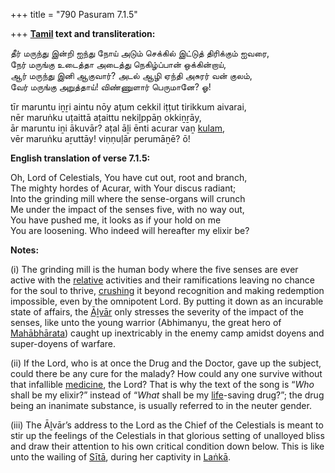 +++
title = "790 Pasuram 7.1.5"

+++
**[Tamil](/definition/tamil#history "show Tamil definitions") text and transliteration:**

தீர் மருந்து இன்றி ஐந்து நோய் அடும் செக்கில் இட்டுத் திரிக்கும் ஐவரை,  
நேர் மருங்கு உடைத்தா அடைத்து நெகிழ்ப்பான் ஒக்கின்றாய்,  
ஆர் மருந்து இனி ஆகுவார்? அடல் ஆழி ஏந்தி அசுரர் வன் குலம்,  
வேர் மருங்கு அறுத்தாய்! விண்ணுளார் பெருமானே? ஓ!

tīr maruntu iṉṟi aintu nōy aṭum cekkil iṭṭut tirikkum aivarai,  
nēr maruṅku uṭaittā aṭaittu nekiḻppāṉ okkiṉṟāy,  
ār maruntu iṉi ākuvār? aṭal āḻi ēnti acurar vaṉ [kulam](/definition/kulam#history "show kulam definitions"),  
vēr maruṅku aṟuttāy! viṇṇuḷār perumāṉē? ō!

**English translation of verse 7.1.5:**

Oh, Lord of Celestials, You have cut out, root and branch,  
The mighty hordes of Acurar, with Your discus radiant;  
Into the grinding mill where the sense-organs will crunch  
Me under the impact of the senses five, with no way out,  
You have pushed me, it looks as if your hold on me  
You are loosening. Who indeed will hereafter my elixir be?

**Notes:**

\(i\) The grinding mill is the human body where the five senses are ever active with the [relative](/definition/relative#history "show relative definitions") activities and their ramifications leaving no chance for the soul to thrive, [crushing](/definition/crushing#history "show crushing definitions") it beyond recognition and making redemption impossible, even by the omnipotent Lord. By putting it down as an incurable state of affairs, the [Āḻvār](/definition/aḻvar#vaishnavism "show Āḻvār definitions") only stresses the severity of the impact of the senses, like unto the young warrior (Abhimanyu, the great hero of [Mahābhārata](/definition/mahabharata#vaishnavism "show Mahābhārata definitions")) caught up inextricably in the enemy camp amidst doyens and super-doyens of warfare.

\(ii\) If the Lord, who is at once the Drug and the Doctor, gave up the subject, could there be any cure for the malady? How could any one survive without that infallible [medicine](/definition/medicine#history "show medicine definitions"), the Lord? That is why the text of the song is “*Who* shall be my elixir?” instead of “*What* shall be my [life](/definition/life#history "show life definitions")-saving drug?”; the drug being an inanimate substance, is usually referred to in the neuter gender.

\(iii\) The Āḻvār’s address to the Lord as the Chief of the Celestials is meant to stir up the feelings of the Celestials in that glorious setting of unalloyed bliss and draw their attention to his own critical condition down below. This is like unto the wailing of [Sītā](/definition/sita#vaishnavism "show Sītā definitions"), during her captivity in [Laṅkā](/definition/lanka#vaishnavism "show Laṅkā definitions").


